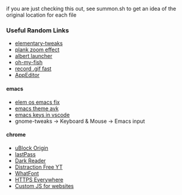if you are just checking this out, see summon.sh to get an idea of the original location for each file

### Useful Random Links
- [elementary-tweaks](https://github.com/elementary-tweaks/elementary-tweaks)
- [plank zoom effect](https://launchpad.net/~ricotz/+archive/ubuntu/docky)
- [albert launcher](https://github.com/albertlauncher/albert)
- [oh-my-fish](https://github.com/oh-my-fish/oh-my-fish)
- [record .gif fast](https://github.com/phw/peek)
- [AppEditor](https://appcenter.elementary.io/com.github.donadigo.appeditor/)

#### emacs
- [elem os emacs fix](https://elementaryos.stackexchange.com/questions/797/how-to-get-gnu-emacs-work-on-elementary-os)
- [emacs theme avk](https://github.com/avkoval/avk-emacs-themes)
- [emacs keys in vscode](https://marketplace.visualstudio.com/items?itemName=tuttieee.emacs-mcx)
- gnome-tweaks -> Keyboard & Mouse -> Emacs input

#### chrome
- [uBlock Origin](https://chrome.google.com/webstore/detail/ublock-origin/cjpalhdlnbpafiamejdnhcphjbkeiagm)
- [lastPass](https://chrome.google.com/webstore/detail/lastpass-free-password-ma/hdokiejnpimakedhajhdlcegeplioahd)
- [Dark Reader](https://chrome.google.com/webstore/detail/dark-reader/eimadpbcbfnmbkopoojfekhnkhdbieeh)
- [Distraction Free YT](https://chrome.google.com/webstore/detail/df-tube-distraction-free/mjdepdfccjgcndkmemponafgioodelna)
- [WhatFont](https://chrome.google.com/webstore/detail/whatfont/jabopobgcpjmedljpbcaablpmlmfcogm)
- [HTTPS Everywhere](https://chrome.google.com/webstore/detail/https-everywhere/gcbommkclmclpchllfjekcdonpmejbdp)
- [Custom JS for websites](https://chrome.google.com/webstore/detail/custom-javascript-for-web/poakhlngfciodnhlhhgnaaelnpjljija)
